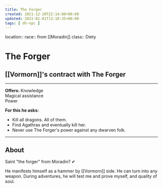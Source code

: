 ```yaml
---
title: The Forger
created: 2021-12-20T22:14:00+00:00
updated: 2022-01-01T13:10:35+00:00
tags: [ dh-npc ]
---
```

location:: 
race:: from [[Moradin]]
class:: Diety

# The Forger

## [[Vormorn]]'s contract with The Forger

---
**Offers:**
Knowledge  
Magical assistance  
Power

**For this he asks:**
-   Kill all dragons. All of them.
-   Find Agathrax and eventually kill her.
-   Never use The Forger's power against any dwarven folk.
---

## About
Saint "the forger" from Moradin? ✔

He manifests himself as a hammer by [[Vormorn]] side. He can turn into any weapon. During adventures, he will test me and prove myself, and quality of soul.

